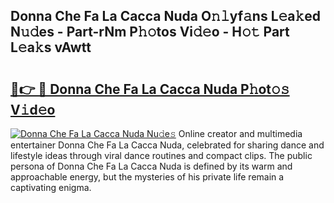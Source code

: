 ## Donna Che Fa La Cacca Nuda O𝚗𝚕yf𝚊ns L𝚎a𝚔ed N𝚞𝚍es - Part-rNm P𝚑𝚘tos Vi𝚍𝚎o - H𝚘𝚝 Part L𝚎a𝚔s vAwtt

# <h2><a href="http://kfc0y7.oniu.top/?m=Donna+Che+Fa+La+Cacca+Nuda">🔗👉 🔴 Donna Che Fa La Cacca Nuda P𝚑ot𝚘𝚜 V𝚒d𝚎o</a></h2>

[![Donna Che Fa La Cacca Nuda Nu𝚍e𝚜](https://i.imgur.com/0qMVB7G.gif)](http://kfc0y7.oniu.top/?m=Donna+Che+Fa+La+Cacca+Nuda)
Online creator and multimedia entertainer Donna Che Fa La Cacca Nuda, celebrated for sharing dance and lifestyle ideas through viral dance routines and compact clips. The public persona of Donna Che Fa La Cacca Nuda is defined by its warm and approachable energy, but the mysteries of his private life remain a captivating enigma.  
